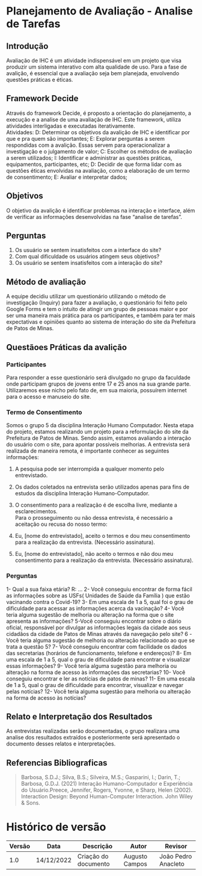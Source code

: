 # Planejamento de Avaliação - Analise de Tarefas

## Introdução

Avaliação de IHC é um atividade indispensável em um projeto que visa produzir um sistema interativo com alta qualidade de uso. Para a fase de avalição, é essencial que a avaliação seja bem planejada, envolvendo questões práticas e éticas.

## Framework Decide

Através do framework Decide, é proposto a orientação do planejamento, a execução e a analise de uma avaliação de IHC. Este framework, utiliza atividades interligadas e executadas iterativamente.<br/>
Atividades:
D: Determinar os objetivos da avalição de IHC e identificar por que e pra quem são importantes;
E: Explorar perguntas a serem respondidas com a avalição. Essas servem para operacionalizar a investigação e o julgamento de valor;
C: Escolher os métodos de avaliação a serem utilizados;
I: Identificar e administrar as questões práticas, equipamentos, participantes, etc;
D: Decidir de que forma lidar com as questões éticas envolvidas na avaliação, como a elaboração de um termo de consentimento;
E: Avaliar e interpretar dados;
<br/>

## Objetivos

O objetivo da avalição é identificar problemas na interação e interface, além de verificar as informações desenvolvidas na fase “analise de tarefas”. <br/>

## Perguntas

1. Os usuário se sentem insatisfeitos com a interface do site?
2. Com qual dificuldade os usuários atingem seus objetivos?
3. Os usuário se sentem insatisfeitos com a interação do site?

## Método de avaliação

A equipe decidiu utilizar um questionário utilizando o método de investigação (Inquiry) para fazer a avaliação, o questionário foi feito pelo Google Forms e tem o intuito de atingir um grupo de pessoas maior e por ser uma maneira mais prática para os participantes, e também para ter mais expectativas e opiniões quanto ao sistema de interação do site da Prefeitura de Patos de Minas.<br/>

## Questãoes Práticas da avalição

### Participantes

Para responder a esse questionário será divulgado no grupo da faculdade onde participam grupos de jovens entre 17 e 25 anos na sua grande parte. Utilizaremos esse nicho pelo fato de, em sua maioria, possuírem internet para o acesso e manuseio do site.<br/>

### Termo de Consentimento

Somos o grupo 5 da disciplina Interação Humano Computador.
Nesta etapa do projeto, estamos realizando um projeto para a reformulação do site da Prefeitura de Patos de Minas. Sendo assim, estamos avaliando a interação do usuário com o site, para apontar possíveis melhorias.
A entrevista será realizada de maneira remota, é importante conhecer as seguintes informações:

1. A pesquisa pode ser interrompida a qualquer momento pelo entrevistado.
2. Os dados coletados na entrevista serão utilizados apenas para fins de estudos da disciplina Interação Humano-Computador.
3. O consentimento para a realização é de escolha livre, mediante a esclarecimentos.<br/>
   Para o prosseguimento ou não dessa entrevista, é necessário a aceitação ou recusa do nosso termo:
4. Eu, [nome do entrevistado], aceito o termos e dou meu consentimento para a realização da entrevista.
   (Necessário assinatura).

5. Eu, [nome do entrevistado], não aceito o termos e não dou meu consentimento para a realização da entrevista.
   (Necessário assinatura).

### Perguntas

1- Qual a sua faixa etária? R: …
2- Você conseguiu encontrar de forma fácil as informações sobre as USFs( Unidades de Saúde da Família ) que estão vacinando contra o Covid-19?
3- Em uma escala de 1 a 5, qual foi o grau de dificuldade para acessar as informações acerca da vacinação?
4- Você teria alguma sugestão de melhoria ou alteração na forma que o site apresenta as informações?
5-Você conseguiu encontrar sobre o diário oficial, responsável por divulgar as informações legais da cidade aos seus cidadãos da cidade de Patos de Minas através da navegação pelo site?
6 -Você teria alguma sugestão de melhoria ou alteração relacionado ao que se trata a questão 5?
7- Você conseguiu encontrar com facilidade os dados das secretarias (horários de funcionamento, telefone e endereços)?
8- Em uma escala de 1 a 5, qual o grau de dificuldade para encontrar e visualizar essas informações?
9- Você teria alguma sugestão para melhoria ou alteração na forma de acesso às informações das secretarias?
10- Você conseguiu encontrar e ler as notícias de patos de minas?
11- Em uma escala de 1 a 5, qual o grau de dificuldade para encontrar, visualizar e navegar pelas notícias?
12- Você teria alguma sugestão para melhoria ou alteração na forma de acesso às notícias?<br/>

## Relato e Interpretação dos Resultados

As entrevistas realizadas serão documentadas, o grupo realizara uma analise dos resultados extraídos e posteriormente será apresentado o documento desses relatos e interpretações. <br/>

## Referencias Bibliograficas

> Barbosa, S.D.J.; Silva, B.S.; Silveira, M.S.; Gasparini, I.; Darin, T.; Barbosa, G.D.J. (2021) Interação Humano-Computador e Experiência do Usuário.Preece, Jennifer, Rogers, Yvonne, e Sharp, Helen (2002). Interaction Design: Beyond Human-Computer Interaction. John Wiley & Sons.

# Histórico de versão

| Versão | Data       | Descrição            | Autor          | Revisor             |
| ------ | ---------- | -------------------- | -------------- | ------------------- |
| 1.0    | 14/12/2022 | Criação do documento | Augusto Campos | João Pedro Anacleto |

